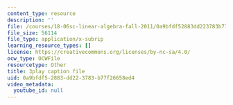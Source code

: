 ```yaml
---
content_type: resource
description: ''
file: /courses/18-06sc-linear-algebra-fall-2011/0a9bfdf52883dd223783b77f26658ed4_nHlE7EgJFds.srt
file_size: 56114
file_type: application/x-subrip
learning_resource_types: []
license: https://creativecommons.org/licenses/by-nc-sa/4.0/
ocw_type: OCWFile
resourcetype: Other
title: 3play caption file
uid: 0a9bfdf5-2883-dd22-3783-b77f26658ed4
video_metadata:
  youtube_id: null
---
```

